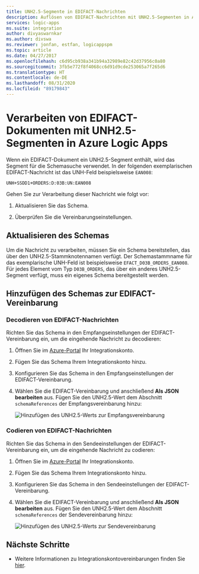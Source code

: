 ```yaml
---
title: UNH2.5-Segmente in EDIFACT-Nachrichten
description: Auflösen von EDIFACT-Nachrichten mit UNH2.5-Segmenten in Azure Logic Apps mit Enterprise Integration Pack
services: logic-apps
ms.suite: integration
author: divyaswarnkar
ms.author: divswa
ms.reviewer: jonfan, estfan, logicappspm
ms.topic: article
ms.date: 04/27/2017
ms.openlocfilehash: c6d95cb938a341b94a32989e82c42d37956c0a80
ms.sourcegitcommit: 3fb5e772f8f4068cc6d91d9cde253065a7f265d6
ms.translationtype: HT
ms.contentlocale: de-DE
ms.lasthandoff: 08/31/2020
ms.locfileid: "89179843"
---
```

# <a name="handle-edifact-documents-with-unh25-segments-in-azure-logic-apps"></a>Verarbeiten von EDIFACT-Dokumenten mit UNH2.5-Segmenten in Azure Logic Apps

Wenn ein EDIFACT-Dokument ein UNH2.5-Segment enthält, wird das Segment für die Schemasuche verwendet. In der folgenden exemplarischen EDIFACT-Nachricht ist das UNH-Feld beispielsweise `EAN008`:

`UNH+SSDD1+ORDERS:D:03B:UN:EAN008`

Gehen Sie zur Verarbeitung dieser Nachricht wie folgt vor:

1. Aktualisieren Sie das Schema.

1. Überprüfen Sie die Vereinbarungseinstellungen.

## <a name="update-the-schema"></a>Aktualisieren des Schemas

Um die Nachricht zu verarbeiten, müssen Sie ein Schema bereitstellen, das über den UNH2.5-Stammknotennamen verfügt. Der Schemastammname für das exemplarische UNH-Feld ist beispielsweise `EFACT_D03B_ORDERS_EAN008`. Für jedes Element vom Typ `D03B_ORDERS`, das über ein anderes UNH2.5-Segment verfügt, muss ein eigenes Schema bereitgestellt werden.

## <a name="add-schema-to-edifact-agreement"></a>Hinzufügen des Schemas zur EDIFACT-Vereinbarung

### <a name="edifact-decode"></a>Decodieren von EDIFACT-Nachrichten

Richten Sie das Schema in den Empfangseinstellungen der EDIFACT-Vereinbarung ein, um die eingehende Nachricht zu decodieren:

1. Öffnen Sie im [Azure-Portal](https://portal.azure.com) Ihr Integrationskonto.

1. Fügen Sie das Schema Ihrem Integrationskonto hinzu.

1. Konfigurieren Sie das Schema in den Empfangseinstellungen der EDIFACT-Vereinbarung.

1. Wählen Sie die EDIFACT-Vereinbarung und anschließend **Als JSON bearbeiten** aus. Fügen Sie den UNH2.5-Wert dem Abschnitt `schemaReferences` der Empfangsvereinbarung hinzu:

   ![Hinzufügen des UNH2.5-Werts zur Empfangsvereinbarung](./media/logic-apps-enterprise-integration-edifact_inputfile_unh2.5/image1.png)

### <a name="edifact-encode"></a>Codieren von EDIFACT-Nachrichten

Richten Sie das Schema in den Sendeeinstellungen der EDIFACT-Vereinbarung ein, um die eingehende Nachricht zu codieren:

1. Öffnen Sie im [Azure-Portal](https://portal.azure.com) Ihr Integrationskonto.

1. Fügen Sie das Schema Ihrem Integrationskonto hinzu.

1. Konfigurieren Sie das Schema in den Sendeeinstellungen der EDIFACT-Vereinbarung.

1. Wählen Sie die EDIFACT-Vereinbarung und anschließend **Als JSON bearbeiten** aus. Fügen Sie den UNH2.5-Wert dem Abschnitt `schemaReferences` der Sendevereinbarung hinzu:

   ![Hinzufügen des UNH2.5-Werts zur Sendevereinbarung](./media/logic-apps-enterprise-integration-edifact_inputfile_unh2.5/image2.png)

## <a name="next-steps"></a>Nächste Schritte

* Weitere Informationen zu Integrationskontovereinbarungen finden Sie [hier](../logic-apps/logic-apps-enterprise-integration-agreements.md).
